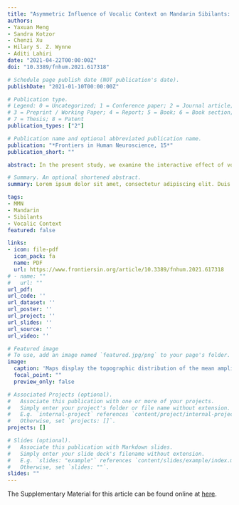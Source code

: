 ```yaml
---
title: "Asymmetric Influence of Vocalic Context on Mandarin Sibilants: Evidence From ERP Studies"
authors:
- Yaxuan Meng
- Sandra Kotzor
- Chenzi Xu
- Hilary S. Z. Wynne
- Aditi Lahiri
date: "2021-04-22T00:00:00Z"
doi: "10.3389/fnhum.2021.617318"

# Schedule page publish date (NOT publication's date).
publishDate: "2021-01-10T00:00:00Z"

# Publication type.
# Legend: 0 = Uncategorized; 1 = Conference paper; 2 = Journal article;
# 3 = Preprint / Working Paper; 4 = Report; 5 = Book; 6 = Book section;
# 7 = Thesis; 8 = Patent
publication_types: ["2"]

# Publication name and optional abbreviated publication name.
publication: "*Frontiers in Human Neuroscience, 15*"
publication_short: ""

abstract: In the present study, we examine the interactive effect of vowels on Mandarin fricative sibilants using a passive oddball paradigm to determine whether the <sc>HEIGHT</sc> features of vowels can spread on the surface and influence preceding consonants with unspecified features. The stimuli are two pairs of Mandarin words ([sa] ∼ [ʂa] and [su] ∼ [ʂu]) contrasting in vowel <sc>HEIGHT</sc> ([<sc>LOW</sc>] vs. [<sc>HIGH</sc>]). Each word in the same pair was presented both as standard and deviant, resulting in four conditions (/standard/<sub>[deviant]</sub>&#58; /sa/<sub>[ʂa]</sub> ∼ /ʂa/<sub>[sa]</sub> and /su/<sub>[ʂu]</sub> ∼ /ʂu/<sub>[su]</sub>). In line with the Featurally Underspecified Lexicon (FUL) model, asymmetric patterns of processing were found in the [su] ∼ [ʂu] word pair where both the MMN (mismatch negativity) and LDN (late discriminative negativity) components were more negative in /su/<sub>[ʂu]</sub> (mismatch) than in /ʂu/<sub>[su]</sub> (no mismatch), suggesting the spreading of the feature [HIGH] from the vowel [u] to [ʂ] on the surface. In the [sa] ∼ [ʂa] pair, however, symmetric negativities (for both MMN and LDN) were observed as there is no conflict between the surface feature [<sc>LOW</sc>] from [a] to [ʂ] and the underlying specified feature [<sc>LOW</sc>] of [s]. These results confirm that not all features are fully specified in the mental lexicon&#58; features of vowels can spread on the surface and influence surrounding unspecified segments.

# Summary. An optional shortened abstract.
summary: Lorem ipsum dolor sit amet, consectetur adipiscing elit. Duis posuere tellus ac convallis placerat. Proin tincidunt magna sed ex sollicitudin condimentum.

tags:
- MMN
- Mandarin
- Sibilants
- Vocalic Context
featured: false

links:
- icon: file-pdf
  icon_pack: fa
  name: PDF
  url: https://www.frontiersin.org/article/10.3389/fnhum.2021.617318
# - name: ""
#   url: ""
url_pdf: 
url_code: ''
url_dataset: ''
url_poster: ''
url_project: ''
url_slides: ''
url_source: ''
url_video: ''

# Featured image
# To use, add an image named `featured.jpg/png` to your page's folder. 
image:
  caption: 'Maps display the topographic distribution of the mean amplitude in both the MMN and LDN analysis windows from 140–180 ms and 320–360 ms respectively. Grand-average difference waveforms of all four conditions at Fz. Shade areas show 95% confidence intervals.'
  focal_point: ""
  preview_only: false

# Associated Projects (optional).
#   Associate this publication with one or more of your projects.
#   Simply enter your project's folder or file name without extension.
#   E.g. `internal-project` references `content/project/internal-project/index.md`.
#   Otherwise, set `projects: []`.
projects: []

# Slides (optional).
#   Associate this publication with Markdown slides.
#   Simply enter your slide deck's filename without extension.
#   E.g. `slides: "example"` references `content/slides/example/index.md`.
#   Otherwise, set `slides: ""`.
slides: ""
---
```


The Supplementary Material for this article can be found online at [here](https://www.frontiersin.org/articles/10.3389/fnhum.2021.617318/full#supplementary-material).
